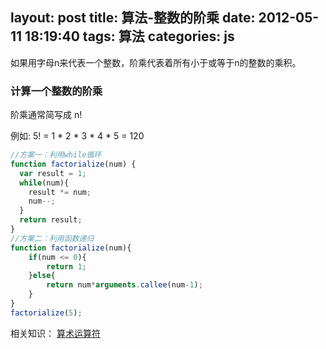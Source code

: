 layout: post
title: 算法-整数的阶乘
date: 2012-05-11 18:19:40
tags: 算法
categories: js
---
如果用字母n来代表一个整数，阶乘代表着所有小于或等于n的整数的乘积。

<!-- more -->

### 计算一个整数的阶乘

阶乘通常简写成 n!

例如: 5! = 1 * 2 * 3 * 4 * 5 = 120
```javascript
//方案一：利用while循环
function factorialize(num) {
  var result = 1;
  while(num){
    result *= num;
    num--;
  }
  return result;
}
//方案二：利用函数递归
function factorialize(num){
    if(num <= 0){
        return 1;
    }else{
        return num*arguments.callee(num-1);
    }
}
factorialize(5);
```

相关知识：
[算术运算符](https://developer.mozilla.org/zh-CN/docs/Web/JavaScript/Reference/Operators/Arithmetic_Operators)